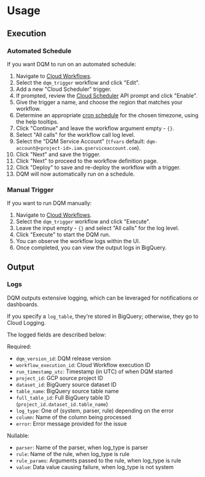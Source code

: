 # Usage

## Execution

### Automated Schedule

If you want DQM to run on an automated schedule:

1. Navigate to [Cloud Workflows](https://console.cloud.google.com/workflows).
1. Select the `dqm_trigger` workflow and click "Edit".
1. Add a new "Cloud Scheduler" trigger.
1. If prompted, review the [Cloud Scheduler](https://cloud.google.com/scheduler) API prompt and click "Enable".
1. Give the trigger a name, and choose the region that matches your workflow.
1. Determine an appropriate [cron schedule](https://cloud.google.com/scheduler/docs/configuring/cron-job-schedules#cron_job_format) for the chosen timezone, using the help tooltips.
1. Click "Continue" and leave the workflow argument empty - `{}`.
1. Select "All calls" for the workflow call log level.
1. Select the "DQM Service Account" (`tfvars` default: `dqm-account@<project-id>.iam.gserviceaccount.com`).
1. Click "Next" and save the trigger.
1. Click "Next" to proceed to the workflow definition page.
1. Click "Deploy" to save and re-deploy the workflow with a trigger.
1. DQM will now automatically run on a schedule.

### Manual Trigger

If you want to run DQM manually:

1. Navigate to [Cloud Workflows](https://console.cloud.google.com/workflows).
1. Select the `dqm_trigger` workflow and click "Execute".
1. Leave the input empty - `{}` and select "All calls" for the log level.
1. Click "Execute" to start the DQM run.
1. You can observe the workflow logs within the UI.
1. Once completed, you can view the output logs in BigQuery.

## Output

### Logs

DQM outputs extensive logging, which can be leveraged for notifications or dashboards.

If you specify a `log_table`, they're stored in BigQuery; otherwise, they go to Cloud Logging.

The logged fields are described below:

Required:

* `dqm_version_id`: DQM release version
* `workflow_execution_id`: Cloud Workflow execution ID
* `run_timestamp_utc`: Timestamp (in UTC) of when DQM started
* `project_id`: GCP source project ID
* `dataset_id`: BigQuery source dataset ID
* `table_name`: BigQuery source table name
* `full_table_id`: Full BigQuery table ID (`project_id.dataset_id.table_name`)
* `log_type`: One of (system, parser, rule) depending on the error
* `column`: Name of the column being processed
* `error`: Error message provided for the issue

Nullable:

* `parser`: Name of the parser, when log_type is parser
* `rule`: Name of the rule, when log_type is rule
* `rule_params`: Arguments passed to the rule, when log_type is rule
* `value`: Data value causing failure, when log_type is not system

